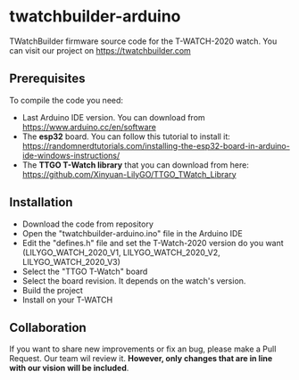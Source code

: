 # twatchbuilder-arduino

TWatchBuilder firmware source code for the T-WATCH-2020 watch. You can visit our project on https://twatchbuilder.com

## Prerequisites
To compile the code you need:
- Last Arduino IDE version. You can download from https://www.arduino.cc/en/software
- The **esp32** board. You can follow this tutorial to install it: https://randomnerdtutorials.com/installing-the-esp32-board-in-arduino-ide-windows-instructions/
- The **TTGO T-Watch library** that you can download from here: https://github.com/Xinyuan-LilyGO/TTGO_TWatch_Library

## Installation
- Download the code from repository
- Open the "twatchbuilder-arduino.ino" file in the Arduino IDE
- Edit the "defines.h" file and set the T-Watch-2020 version do you want (LILYGO_WATCH_2020_V1, LILYGO_WATCH_2020_V2, LILYGO_WATCH_2020_V3)
- Select the "TTGO T-Watch" board
- Select the board revision. It depends on the watch's version.
- Build the project
- Install on your T-WATCH

## Collaboration
If you want to share new improvements or fix an bug, please make a Pull Request. Our team wil review it. **However, only changes that are in line with our vision will be included**.
